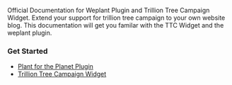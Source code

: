 Official Documentation for Weplant Plugin and Trillion Tree Campaign Widget. Extend your support for trillion tree campaign to your own website blog. This documentation will get you familar with the TTC Widget and the weplant plugin.

### Get Started

* [Plant for the Planet Plugin](plugin.md)
* [Trillion Tree Campaign Widget](widget.md)
